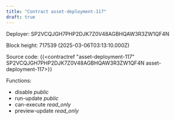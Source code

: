 ```yaml
---
title: "Contract asset-deployment-117"
draft: true
---
```

Deployer: SP2VCQJGH7PHP2DJK7Z0V48AGBHQAW3R3ZW1QF4N


 



Block height: 717539 (2025-03-06T03:13:10.000Z)

Source code: {{<contractref "asset-deployment-117" SP2VCQJGH7PHP2DJK7Z0V48AGBHQAW3R3ZW1QF4N asset-deployment-117>}}

Functions:

* disable _public_
* run-update _public_
* can-execute _read_only_
* preview-update _read_only_
